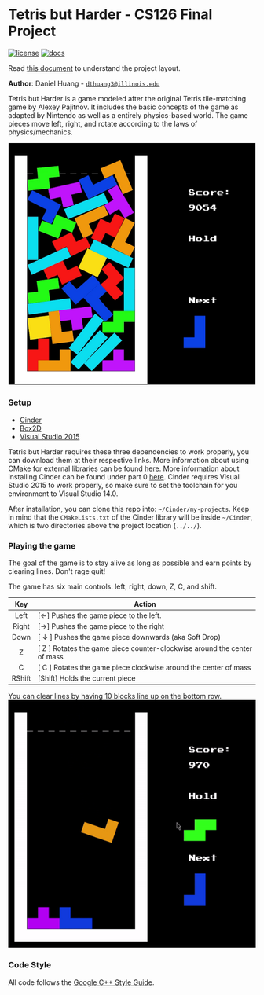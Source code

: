 # Tetris but Harder - CS126 Final Project

[![license](https://img.shields.io/badge/license-MIT-green)](LICENSE)
[![docs](https://img.shields.io/badge/docs-yes-brightgreen)](docs/README.md)

Read [this document](https://cliutils.gitlab.io/modern-cmake/chapters/basics/structure.html) to understand the project
layout.

**Author**: Daniel Huang - [`dthuang3@illinois.edu`](mailto:dthuang3@illinois.edu)

Tetris but Harder is a game modeled after the original Tetris tile-matching game by Alexey Pajitnov. It includes the
basic concepts of the game as adapted by Nintendo as well as a entirely physics-based world. The game pieces move left,
right, and rotate according to the laws of physics/mechanics.

![](assets/tetris_demo.PNG)

### Setup
* [Cinder]
* [Box2D]
* [Visual Studio 2015]

[Cinder]: https://libcinder.org
[Box2D]: https://box2d.org
[Visual Studio 2015]: https://my.visualstudio.com/Downloads?q=visual%20studio%202015&wt.mc_id=o~msft~vscom~older-downloads

Tetris but Harder requires these three dependencies to work properly, you can download them at their respective links.
More information about using CMake for external libraries can be found [here][1]. More information about installing Cinder
can be found under part 0 [here][2]. Cinder requires Visual Studio 2015 to work properly, so make sure to set the 
toolchain for you environment to Visual Studio 14.0. 

After installation, you can clone this repo into: `~/Cinder/my-projects`.
Keep in mind that the `CMakeLists.txt` of the Cinder library will be inside `~/Cinder`, which is two directories above
the project location (`../../`).

[1]: https://courses.grainger.illinois.edu/cs126/sp2020/notes/cmake/
[2]: https://courses.grainger.illinois.edu/cs126/sp2020/assignments/snake/

### Playing the game

The goal of the game is to stay alive as long as possible and earn points by clearing lines. Don't rage quit!

The game has six main controls: left, right, down, Z, C, and shift.

Key | Action
:---: | ---
Left | [&#8592;] Pushes the game piece to the left.
Right | [&#8594;] Pushes the game piece to the right
Down | [ &#8595; ] Pushes the game piece downwards (aka Soft Drop)
Z | [ Z ] Rotates the game piece counter-clockwise around the center of mass
C | [ C ] Rotates the game piece clockwise around the center of mass 
RShift | [Shift] Holds the current piece
 
You can clear lines by having 10 blocks line up on the bottom row. 
![](assets/clear_line_example.gif)
 
### Code Style
All code follows the [Google C++ Style Guide](https://google.github.io/styleguide/cppguide.html).